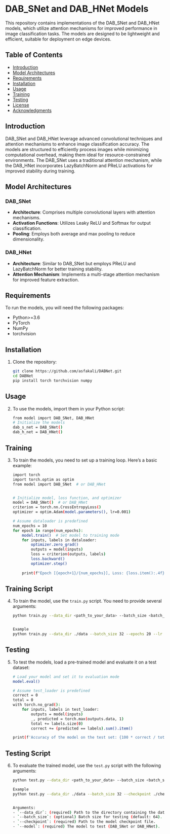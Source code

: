 # DAB_SNet and DAB_HNet Models

This repository contains implementations of the DAB_SNet and DAB_HNet models, which utilize attention mechanisms for improved performance in image classification tasks. The models are designed to be lightweight and efficient, suitable for deployment on edge devices.

## Table of Contents

- [Introduction](#introduction)
- [Model Architectures](#model-architectures)
- [Requirements](#requirements)
- [Installation](#installation)
- [Usage](#usage)
- [Training](#training)
- [Testing](#testing)
- [License](#license)
- [Acknowledgments](#acknowledgments)

## Introduction

DAB_SNet and DAB_HNet leverage advanced convolutional techniques and attention mechanisms to enhance image classification accuracy. The models are structured to efficiently process images while minimizing computational overhead, making them ideal for resource-constrained environments. The DAB_SNet uses a traditional attention mechanism, while the DAB_HNet incorporates LazyBatchNorm and PReLU activations for improved stability during training.

## Model Architectures

### DAB_SNet

- **Architecture**: Comprises multiple convolutional layers with attention mechanisms.
- **Activation Functions**: Utilizes Leaky ReLU and Softmax for output classification.
- **Pooling**: Employs both average and max pooling to reduce dimensionality.

### DAB_HNet

- **Architecture**: Similar to DAB_SNet but employs PReLU and LazyBatchNorm for better training stability.
- **Attention Mechanism**: Implements a multi-stage attention mechanism for improved feature extraction.

## Requirements

To run the models, you will need the following packages:

- Python>=3.6
- PyTorch
- NumPy
- torchvision

## Installation
1. Clone the repository:
   ```bash
   git clone https://github.com/asfakali/DABNet.git
   cd DABNet
   pip install torch torchvision numpy


## Usage
2. To use the models, import them in your Python script:
   ```bash
   from model import DAB_SNet, DAB_HNet
   # Initialize the models
   dab_s_net = DAB_SNet()
   dab_h_net = DAB_HNet()


## Training
3. To train the models, you need to set up a training loop. Here’s a basic example:
   ```bash
   import torch
   import torch.optim as optim
   from model import DAB_SNet  # or DAB_HNet


   # Initialize model, loss function, and optimizer
   model = DAB_SNet()  # or DAB_HNet
   criterion = torch.nn.CrossEntropyLoss()
   optimizer = optim.Adam(model.parameters(), lr=0.001)

   # Assume dataloader is predefined
   num_epochs = 10
   for epoch in range(num_epochs):
       model.train()  # Set model to training mode
       for inputs, labels in dataloader:
           optimizer.zero_grad()
           outputs = model(inputs)
           loss = criterion(outputs, labels)
           loss.backward()
           optimizer.step()
           
       print(f"Epoch [{epoch+1}/{num_epochs}], Loss: {loss.item():.4f}")

## Training Script
4. To train the model, use the `train.py` script. You need to provide several arguments:
   ```bash
   python train.py --data_dir <path_to_your_data> --batch_size <batch_size> --epochs <number_of_epochs> --lr <learning_rate> --model <DAB_SNet or DAB_HNet>


   Example
   python train.py --data_dir ./data --batch_size 32 --epochs 20 --lr 0.001 --model DAB_HNet


## Testing
5. To test the models, load a pre-trained model and evaluate it on a test dataset:
   ```bash
   # Load your model and set it to evaluation mode
   model.eval()
   
   # Assume test_loader is predefined
   correct = 0
   total = 0
   with torch.no_grad():
       for inputs, labels in test_loader:
           outputs = model(inputs)
           _, predicted = torch.max(outputs.data, 1)
           total += labels.size(0)
           correct += (predicted == labels).sum().item()
   
   print(f'Accuracy of the model on the test set: {100 * correct / total:.2f}%')
   

## Testing Script
6. To evaluate the trained model, use the `test.py` script with the following arguments:
   ```bash
   python test.py --data_dir <path_to_your_data> --batch_size <batch_size> --checkpoint <path_to_model_checkpoint> --model <DAB_SNet or DAB_HNet>

   Example
   python test.py --data_dir ./data --batch_size 32 --checkpoint ./checkpoints/model.pth --model DAB_HNet


   Arguments:
   - `--data_dir`: (required) Path to the directory containing the dataset.
   - `--batch_size`: (optional) Batch size for testing (default: 64).
   - `--checkpoint`: (required) Path to the model checkpoint file.
   - `--model`: (required) The model to test (DAB_SNet or DAB_HNet).

